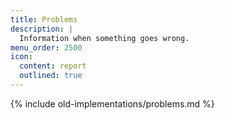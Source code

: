 ```yaml
---
title: Problems
description: |
  Information when something goes wrong.
menu_order: 2500
icon:
  content: report
  outlined: true
---
```


{% include old-implementations/problems.md %}
